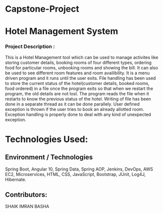 # Capstone-Project
# Hotel Management System
### Project Description :
This is a Hotel Management tool which can be used to manage activites like storing customer details, booking rooms of four different types, ordering food for particular rooms, unbooking rooms and showing the bill. It can also be used to see different room features and room availibility. It is a menu driven program and it runs until the user exits. File handling has been used to store the current status of the hotel(customer details, booked rooms, food ordered) in a file once the program exits so that when we restart the program, the old details are not lost. The program reads the file when it restarts to know the previous status of the hotel. Writing of file has been done in a separate thread as it can be done parallely. User defined exception is thrown if the user tries to book an already allotted room. Exception handling is properly done to deal with any kind of unexpected exception.


# Technologies Used:
## Environment / Technologies
Spring Boot, Angular 10, Spring Data, Spring AOP, Jenkins, DevOps, AWS EC2, Microservices, HTML, CSS, JavaScript, Bootstrap, JUnit, Log4J, Hibernate.

## Contributors:
SHAIK IMRAN BASHA

